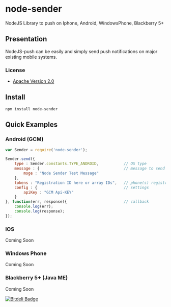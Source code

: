 node-sender
===========

NodeJS Library to push on Iphone, Android, WindowsPhone, Blackberry 5+

## Presentation

NodeJS-push can be easily and simply send push notifications on major existing mobile systems.

### License

* [Apache Version 2.0](http://www.apache.org/licenses/LICENSE-2.0.html)

## Install

```
npm install node-sender
```

## Quick Examples 

### Android (GCM)

```javascript
var Sender = require('node-sender');

Sender.send({
    type : Sender.constants.TYPE_ANDROID,           // OS type
    message : {                                     // message to send
        msge : "Node Sender Test Message"
    },
    tokens : "Registration ID here or array IDs",   // phone(s) registration id(s)
    config : {                                      // settings
        apiKey : "GCM Api-KEY"
    }
}, function(err, response){                         // callback
    console.log(err);
    console.log(response);
});
```

### IOS

Coming Soon

### Windows Phone

Coming Soon

### Blackberry 5+ (Java ME)

Coming Soon

[![Bitdeli Badge](https://d2weczhvl823v0.cloudfront.net/throrin19/node-sender/trend.png)](https://bitdeli.com/free "Bitdeli Badge")

